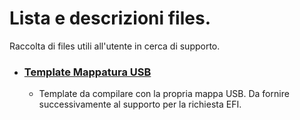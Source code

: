 # Lista e descrizioni files.
Raccolta di files utili all'utente in cerca di supporto.

* ### [Template Mappatura USB](files/template_mappatura_usb/template_mappatura_usb.zip)
	* Template da compilare con la propria mappa USB. Da fornire successivamente al supporto per la richiesta EFI.